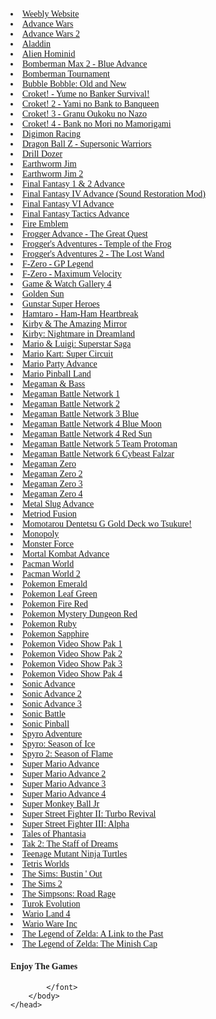 <!DOCTYPE HTML>
<html>
    <head>
        <body>
            <title>Fyeofly - GBA emulators </title>
            <font face="calibri">
                <li><a href="https://harambedidntdeserveit.weebly.com">Weebly Website</a></li>
                <li><a href="launcher.html#advancewars">Advance Wars</a></li>
                <li><a href="launcher.html#advancewars2">Advance Wars 2</a></li>
                <li><a href="launcher.html#aladdin">Aladdin</a></li>
                <li><a href="launcher.html#alienhominid">Alien Hominid</a></li>
                <li><a href="launcher.html#bomberman_max2blue">Bomberman Max 2 - Blue Advance</a></li>
                <li><a href="launcher.html#bomberman_tournament">Bomberman Tournament</a></li>
                <li><a href="launcher.html#bubblebobble">Bubble Bobble: Old and New</a></li>
                <li><a href="launcher.html#croket1">Croket! - Yume no Banker Survival!</a></li>
                <li><a href="launcher.html#croket2">Croket! 2 - Yami no Bank to Banqueen</a></li>
                <li><a href="launcher.html#croket3">Croket! 3 - Granu Oukoku no Nazo</a></li>
                <li><a href="launcher.html#croket4">Croket! 4 - Bank no Mori no Mamorigami</a></li>
                <li><a href="launcher.html#digimon_racing">Digimon Racing</a></li>
                <li><a href="launcher.html#dbz_supersonic">Dragon Ball Z - Supersonic Warriors</a></li>
                <li><a href="launcher.html#drilldozer">Drill Dozer</a></li>
                <li><a href="launcher.html#earthwormjim">Earthworm Jim</li>
                <li><a href="launcher.html#earthwormjim2">Earthworm Jim 2</a></li>
                <li><a href="launcher.html#ff1and2">Final Fantasy 1 & 2 Advance</a></li>
                 <li><a href="./launcher.html#ff4S">Final Fantasy IV Advance (Sound Restoration Mod)</a></li>
            <li><a href="./launcher.html#ff6">Final Fantasy VI Advance</a></li>
            <li><a href="./launcher.html#final_fantasy_tactics">Final Fantasy Tactics Advance</a></li>
            <li><a href="./launcher.html#fire_emblem">Fire Emblem</a></li>
            <li><a href="./launcher.html#frogger1">Frogger Advance - The Great Quest</a></li>
            <li><a href="./launcher.html#frogger2">Frogger's Adventures - Temple of the Frog</a></li>
            <li><a href="./launcher.html#frogger3">Frogger's Adventures 2 - The Lost Wand</a></li>
            <li><a href="./launcher.html#fzero_gp">F-Zero - GP Legend</a></li>
            <li><a href="./launcher.html#fzero_max">F-Zero - Maximum Velocity</a></li>
            <li><a href="./launcher.html#gamewatch4">Game &amp; Watch Gallery 4</a></li>
            <li><a href="./launcher.html#goldensun">Golden Sun</a></li>
            <li><a href="./launcher.html#gunstar_super_heroes">Gunstar Super Heroes</a></li>
            <li><a href="./launcher.html#hamtaro_heartbreak">Hamtaro - Ham-Ham Heartbreak</a></li>
            <li><a href="./launcher.html#kirbymirror">Kirby &amp; The Amazing Mirror</a></li>
            <li><a href="./launcher.html#kirbynightmare">Kirby: Nightmare in Dreamland</a></li>
            <li><a href="./launcher.html#superstar">Mario &amp; Luigi: Superstar Saga</a></li>
            <li><a href="./launcher.html#mariokart">Mario Kart: Super Circuit</a></li>
            <li><a href="./launcher.html#marioparty">Mario Party Advance</a></li>
            <li><a href="./launcher.html#mariopinball">Mario Pinball Land</a></li>
            <li><a href="./launcher.html#megamanbass">Megaman &amp; Bass</a></li>
            <li><a href="./launcher.html#megaman_battle1">Megaman Battle Network 1</a></li>
            <li><a href="./launcher.html#megaman_battle2">Megaman Battle Network 2</a></li>
            <li><a href="./launcher.html#megaman_battle3_blue">Megaman Battle Network 3 Blue</a></li>
            <li><a href="./launcher.html#megaman_battle4_blue">Megaman Battle Network 4 Blue Moon</a></li>
            <li><a href="./launcher.html#megaman_battle4_red">Megaman Battle Network 4 Red Sun</a></li>
            <li><a href="./launcher.html#megaman_battle5">Megaman Battle Network 5 Team Protoman</a></li>
            <li><a href="./launcher.html#megaman_battle6">Megaman Battle Network 6 Cybeast Falzar</a></li>
            <li><a href="./launcher.html#megaman_zero1">Megaman Zero</a></li>
            <li><a href="./launcher.html#megaman_zero2">Megaman Zero 2</a></li>
            <li><a href="./launcher.html#megaman_zero3">Megaman Zero 3</a></li>
            <li><a href="./launcher.html#megaman_zero4">Megaman Zero 4</a></li>
            <li><a href="./launcher.html#metalslug">Metal Slug Advance</a></li>
            <li><a href="./launcher.html#metroid_fusion">Metriod Fusion</a></li>
            <li><a href="./launcher.html#momotarou_dentetsu">Momotarou Dentetsu G Gold Deck wo Tsukure!</a></li>
            <li><a href="./launcher.html#monopoly">Monopoly</a></li>
            <li><a href="./launcher.html#monster_force">Monster Force</a></li>
            <li><a href="./launcher.html#mortal_kombat">Mortal Kombat Advance</a></li>
            <li><a href="./launcher.html#pacman_world">Pacman World</a></li>
            <li><a href="./launcher.html#pacman_world2">Pacman World 2</a></li>
            <li><a href="./launcher.html#pokemonemerald">Pokemon Emerald</a></li>
            <li><a href="./launcher.html#pokemongreen">Pokemon Leaf Green</a></li>
            <li><a href="./launcher.html#pokemonred">Pokemon Fire Red</a></li>
            <li><a href="./launcher.html#mysteryred">Pokemon Mystery Dungeon Red</a></li>
            <li><a href="./launcher.html#pokemonruby">Pokemon Ruby</a></li>
            <li><a href="./launcher.html#pokemonsapphire">Pokemon Sapphire</a></li>
            <li><a href="./launcher.html#gba_video_pokemon_1">Pokemon Video Show Pak 1</a></li>
            <li><a href="./launcher.html#gba_video_pokemon_2">Pokemon Video Show Pak 2</a></li>
            <li><a href="./launcher.html#gba_video_pokemon_3">Pokemon Video Show Pak 3</a></li>
            <li><a href="./launcher.html#gba_video_pokemon_4">Pokemon Video Show Pak 4</a></li>
            <li><a href="./launcher.html#sonic_advance">Sonic Advance</a></li>
            <li><a href="./launcher.html#sonic_advance2">Sonic Advance 2</a></li>
            <li><a href="./launcher.html#sonic_advance3">Sonic Advance 3</a></li>
            <li><a href="./launcher.html#sonicbattle">Sonic Battle</a></li>
            <li><a href="./launcher.html#sonicpinball">Sonic Pinball</a></li>
            <li><a href="./launcher.html#spyro_adventure">Spyro Adventure</a></li>
            <li><a href="./launcher.html#spyro_ice">Spyro: Season of Ice</a></li>
            <li><a href="./launcher.html#spyro_flame">Spyro 2: Season of Flame</a></li>
            <li><a href="./launcher.html#supermarioadvance">Super Mario Advance</a></li>
            <li><a href="./launcher.html#supermarioadvance2">Super Mario Advance 2</a></li>
            <li><a href="./launcher.html#supermarioadvance3">Super Mario Advance 3</a></li>
            <li><a href="./launcher.html#supermarioadvance4">Super Mario Advance 4</a></li>
            <li><a href="./launcher.html#supermonkeyballjr">Super Monkey Ball Jr</a></li>
            <li><a href="./launcher.html#super_street_fighter_2_turbo_revival">Super Street Fighter II: Turbo Revival</a></li>
            <li><a href="./launcher.html#super_street_fighter_3_alpha">Super Street Fighter III: Alpha</a></li>
            <li><a href="./launcher.html#tales_of_phantasia">Tales of Phantasia</a></li>
            <li><a href="./launcher.html#tak2_staff_of_dreams">Tak 2: The Staff of Dreams</a></li>
            <li><a href="./launcher.html#tmnt">Teenage Mutant Ninja Turtles</a></li>
            <li><a href="./launcher.html#tetris_worlds">Tetris Worlds</a></li>
            <li><a href="./launcher.html#sims_bustin_out">The Sims: Bustin &#39; Out</a></li>
            <li><a href="./launcher.html#sims2">The Sims 2</a></li>
            <li><a href="./launcher.html#simpsons">The Simpsons: Road Rage</a></li>
            <li><a href="./launcher.html#turok_evolution">Turok Evolution</a></li>
            <li><a href="./launcher.html#warioland4">Wario Land 4</a></li>
            <li><a href="./launcher.html#wario_ware">Wario Ware Inc</a></li>
            <li><a href="./launcher.html#zelda_past">The Legend of Zelda: A Link to the Past</a></li>
            <li><a href="./launcher.html#zelda_minish">The Legend of Zelda: The Minish Cap</a></li>
            <h4>Enjoy The Games</h4>
            
            </font>
        </body>
    </head>
</html>
